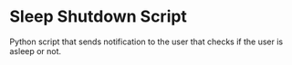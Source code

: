 # Sleep Shutdown Script
Python script that sends notification to the user that checks if the user is asleep or not.
